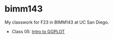 # bimm143
My classwork for F23 in BIMM143 at UC San Diego.

- Class 05: [Intro to GGPLOT](https://github.com/nickilicious/bimm143/blob/main/Lab5/Lab5.pdf)
